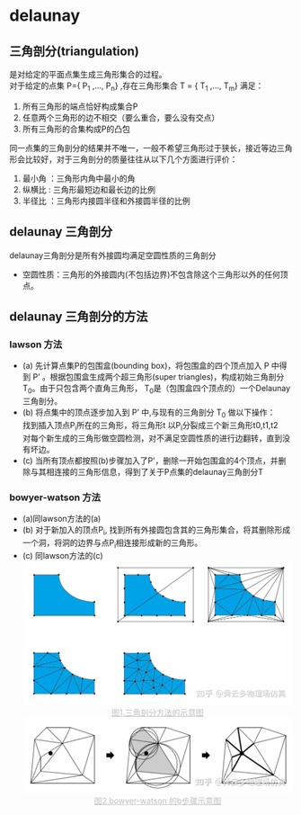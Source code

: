 # delaunay
## 三角剖分(triangulation)

是对给定的平面点集生成三角形集合的过程。  
对于给定的点集 P={ P<sub>1</sub> ,..., P<sub>n</sub>} ,存在三角形集合 T = { T<sub>1</sub> ,..., T<sub>m</sub>}
满足： 
1. 所有三角形的端点恰好构成集合P
2. 任意两个三角形的边不相交（要么重合，要么没有交点）
3. 所有三角形的合集构成P的凸包

同一点集的三角剖分的结果并不唯一，一般不希望三角形过于狭长，接近等边三角形会比较好，对于三角剖分的质量往往从以下几个方面进行评价：
1. 最小角 ：三角形内角中最小的角
2. 纵横比 : 三角形最短边和最长边的比例
3. 半径比 ：三角形内接圆半径和外接圆半径的比例 

## delaunay 三角剖分
delaunay三角剖分是所有外接圆均满足空圆性质的三角剖分
- 空圆性质：三角形的外接圆内(不包括边界)不包含除这个三角形以外的任何顶点。



## delaunay 三角剖分的方法
### lawson 方法
 - (a) 先计算点集P的包围盒(bounding box)，将包围盒的四个顶点加入 P 中得到 P’ 。根据包围盒生成两个超三角形(super triangles)，构成初始三角剖分T<sub>0</sub>。由于只包含两个直角三角形， T<sub>0</sub>是（包围盒四个顶点的）一个Delaunay三角剖分。
 - (b) 将点集中的顶点逐步加入到 P’ 中,与现有的三角剖分 T<sub>0</sub> 做以下操作：  
    找到插入顶点P<sub>i</sub>所在的三角形，将三角形t 以P<sub>i</sub>分裂成三个新三角形t0,t1,t2  
    对每个新生成的三角形做空圆检测，对不满足空圆性质的进行边翻转，直到没有坏边。
 - (c)  当所有顶点都按照(b)步骤加入了P'，删除一开始包围盒的4个顶点，并删除与其相连接的三角形信息，得到了关于P点集的delaunay三角剖分T
### bowyer-watson 方法
-  (a)同lawson方法的(a)
-  (b) 对于新加入的顶点P<sub>i</sub>, 找到所有外接圆包含其的三角形集合，将其删除形成一个洞，将洞的边界与点P<sub>i</sub>相连接形成新的三角形。
-  (c) 同lawson方法的(c) 
![三角剖分方法的示意图](1.jpg)<center style="font-size:14px;color:#C0C0C0;text-decoration:underline">图1.三角剖分方法的示意图</center> 
![bowyer-watson 的b步骤示意图](2.jpg)<center style="font-size:14px;color:#C0C0C0;text-decoration:underline">图2.bowyer-watson 的b步骤示意图</center> 
